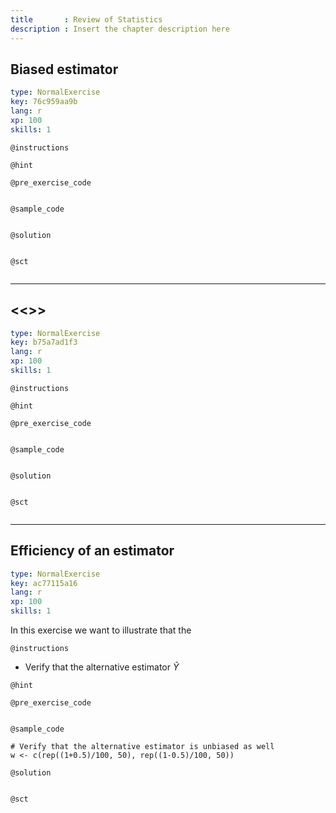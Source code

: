 ```yaml
---
title       : Review of Statistics
description : Insert the chapter description here
---
```

## Biased estimator

```yaml
type: NormalExercise
key: 76c959aa9b
lang: r
xp: 100
skills: 1
```


`@instructions`

`@hint`

`@pre_exercise_code`
```{r}

```

`@sample_code`
```{r}

```

`@solution`
```{r}

```

`@sct`
```{r}

```

---
## <<<New Exercise>>>

```yaml
type: NormalExercise
key: b75a7ad1f3
lang: r
xp: 100
skills: 1
```


`@instructions`

`@hint`

`@pre_exercise_code`
```{r}

```

`@sample_code`
```{r}

```

`@solution`
```{r}

```

`@sct`
```{r}

```

---
## Efficiency of an estimator

```yaml
type: NormalExercise
key: ac77115a16
lang: r
xp: 100
skills: 1
```

In this exercise we want to illustrate that the 

`@instructions`

- Verify that the alternative estimator $\tilde{Y}$

`@hint`

`@pre_exercise_code`
```{r}

```

`@sample_code`
```{r}
# Verify that the alternative estimator is unbiased as well
w <- c(rep((1+0.5)/100, 50), rep((1-0.5)/100, 50))

```

`@solution`
```{r}

```

`@sct`
```{r}

```

